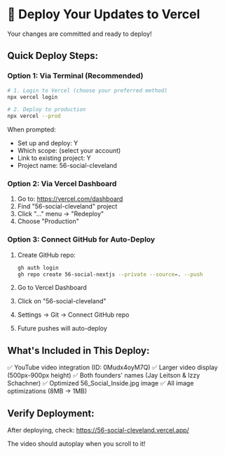 # 🚀 Deploy Your Updates to Vercel

Your changes are committed and ready to deploy!

## Quick Deploy Steps:

### Option 1: Via Terminal (Recommended)
```bash
# 1. Login to Vercel (choose your preferred method)
npx vercel login

# 2. Deploy to production
npx vercel --prod
```

When prompted:
- Set up and deploy: Y
- Which scope: (select your account)
- Link to existing project: Y
- Project name: 56-social-cleveland

### Option 2: Via Vercel Dashboard
1. Go to: https://vercel.com/dashboard
2. Find "56-social-cleveland" project
3. Click "..." menu → "Redeploy"
4. Choose "Production"

### Option 3: Connect GitHub for Auto-Deploy
1. Create GitHub repo:
   ```bash
   gh auth login
   gh repo create 56-social-nextjs --private --source=. --push
   ```

2. Go to Vercel Dashboard
3. Click on "56-social-cleveland"
4. Settings → Git → Connect GitHub repo
5. Future pushes will auto-deploy

## What's Included in This Deploy:
✅ YouTube video integration (ID: 0Mudx4oyM7Q)
✅ Larger video display (500px-900px height)
✅ Both founders' names (Jay Leitson & Izzy Schachner)
✅ Optimized 56_Social_Inside.jpg image
✅ All image optimizations (8MB → 1MB)

## Verify Deployment:
After deploying, check: https://56-social-cleveland.vercel.app/

The video should autoplay when you scroll to it!
